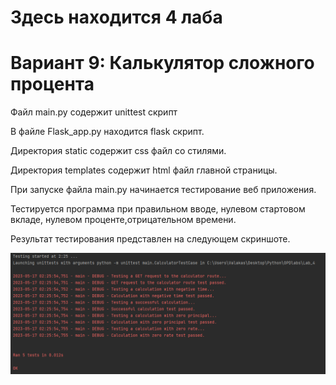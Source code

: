 # Здесь находится 4 лаба
# Вариант 9: Калькулятор сложного процента

Файл main.py содержит unittest скрипт

В файле Flask_app.py находится flask скрипт.

Директория static содержит css файл со стилями.

Директория templates содержит html файл главной страницы.

При запуске файла main.py начинается тестирование веб приложения.

Тестируется программа при правильном вводе, нулевом стартовом вкладе, нулевом проценте,отрицательном времени.

Результат тестирования представлен на следующем скриншоте.

![Screenshot](Screenshots/testing.png)


